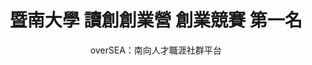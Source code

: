 ---
title: "
    暨南大學 讀創創業營 
    創業競賽 第一名
    "
subtitle: "overSEA：南向人才職涯社群平台"
description: "Oct. 2023 - Jan. 2024"
icon: '2'
pubDate: 'Jul 08 2022'
heroImage: "/src/assets/Entrepreneurship Competition.png"

---